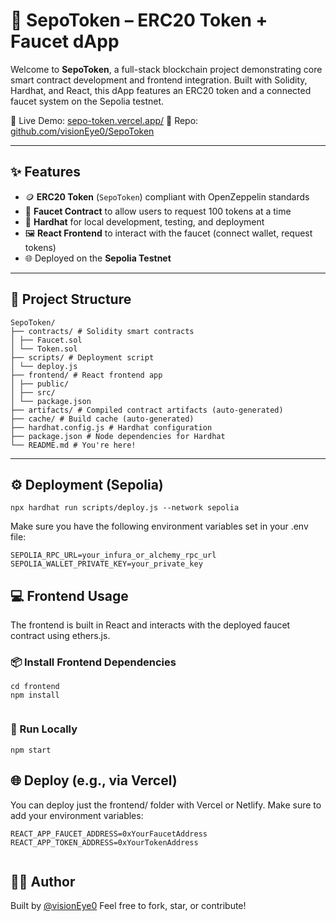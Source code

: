# 🚰 SepoToken – ERC20 Token + Faucet dApp

Welcome to **SepoToken**, a full-stack blockchain project demonstrating core smart contract development and frontend integration. Built with Solidity, Hardhat, and React, this dApp features an ERC20 token and a connected faucet system on the Sepolia testnet.

🔗 Live Demo: [sepo-token.vercel.app/](https://sepo-token.vercel.app/)
🔗 Repo: [github.com/visionEye0/SepoToken](https://github.com/visionEye0/SepoToken)

---

## ✨ Features

- 🪙 **ERC20 Token** (`SepoToken`) compliant with OpenZeppelin standards
- 🚰 **Faucet Contract** to allow users to request 100 tokens at a time
- 🧪 **Hardhat** for local development, testing, and deployment
- 🖼️ **React Frontend** to interact with the faucet (connect wallet, request tokens)
- 🌐 Deployed on the **Sepolia Testnet**

---


## 🧱 Project Structure

```
SepoToken/
├── contracts/ # Solidity smart contracts
│ ├── Faucet.sol
│ └── Token.sol
├── scripts/ # Deployment script
│ └── deploy.js
├── frontend/ # React frontend app
│ ├── public/
│ ├── src/
│ └── package.json
├── artifacts/ # Compiled contract artifacts (auto-generated)
├── cache/ # Build cache (auto-generated)
├── hardhat.config.js # Hardhat configuration
├── package.json # Node dependencies for Hardhat
└── README.md # You're here!
```
---

## ⚙️ Deployment (Sepolia)

```
npx hardhat run scripts/deploy.js --network sepolia

```

Make sure you have the following environment variables set in your .env file:

```
SEPOLIA_RPC_URL=your_infura_or_alchemy_rpc_url
SEPOLIA_WALLET_PRIVATE_KEY=your_private_key

```

## 💻 Frontend Usage

The frontend is built in React and interacts with the deployed faucet contract using ethers.js.

### 📦 Install Frontend Dependencies

```
cd frontend
npm install


```

### 🧪 Run Locally

```
npm start
```

## 🌐 Deploy (e.g., via Vercel)

You can deploy just the frontend/ folder with Vercel or Netlify. Make sure to add your environment variables:

```
REACT_APP_FAUCET_ADDRESS=0xYourFaucetAddress
REACT_APP_TOKEN_ADDRESS=0xYourTokenAddress


```

## 🙋‍♂️ Author

Built by [@visionEye0](https://github.com/visionEye0)
Feel free to fork, star, or contribute!